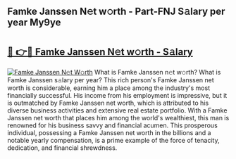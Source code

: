 ## Famke Janssen N𝚎t w𝚘rth - Part-FNJ S𝚊lary per year My9ye

# <h2><a href="http://gc2q32c.nevu.top/?p=Famke+Janssen">🔗 👉🔴 Famke Janssen N𝚎t w𝚘rth - S𝚊lary</a></h2>

[![Famke Janssen N𝚎t W𝚘rth](https://i.imgur.com/Oavwk0R.jpeg)](http://gc2q32c.nevu.top/?p=Famke+Janssen)
What is Famke Janssen n𝚎t w𝚘rth? What is Famke Janssen s𝚊lary per year?
This rich person's Famke Janssen net worth is considerable, earning him a place among the industry's most financially successful. His income from his employment is impressive, but it is outmatched by Famke Janssen net worth, which is attributed to his diverse business activities and extensive real estate portfolio. With a Famke Janssen net worth that places him among the world's wealthiest, this man is renowned for his business savvy and financial acumen. This prosperous individual, possessing a Famke Janssen net worth in the billions and a notable yearly compensation, is a prime example of the force of tenacity, dedication, and financial shrewdness.

